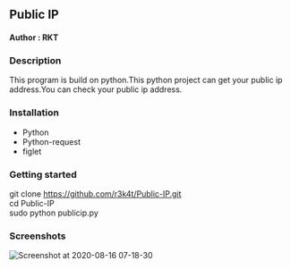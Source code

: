 <h2>Public IP</h2>


<h4>Author : RKT </h4>


### Description ###


This  program is build on python.This python project can get your public ip address.You can check your public ip address.


### Installation ###

<ul>
<li>Python</li>
<li>Python-request</li>
<li>figlet</li>
</ul>

### Getting started ###

git clone https://github.com/r3k4t/Public-IP.git
<br>
cd Public-IP
<br>
sudo python publicip.py
<br>

### Screenshots ###

![Screenshot at 2020-08-16 07-18-30](https://user-images.githubusercontent.com/69615463/90324818-23acca80-df91-11ea-9f2d-f9bf80670a4e.png) 

